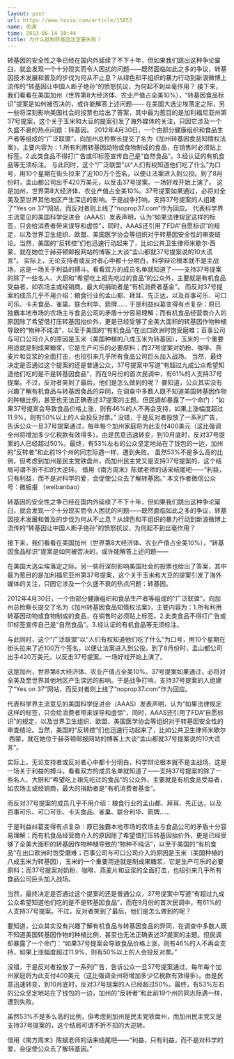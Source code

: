 ```yaml
---
layout: post
url: https://www.huxiu.com/article/15853
name: 伯通
time: 2013-06-14 10:44
title: 为什么抵制转基因注定要失败？
---
```

转基因的安全性之争已经在国内外延续了不下十年，但如果我们跳出这种争论窠臼，就会发现一个十分现实而令人困扰的问题——既然面临如此之多的争议，转基因技术发展和普及的步伐为何从不止息？从绿色和平组织的暴力行动到新浪微博上流传的“转基因让中国人断子绝孙”的愤怒抗议，为何起不到丝毫作用？ 接下来，我们看看在美国加州（世界第8大经济体、农业产值占全美10%），“转基因食品标识”提案是如何被否决的，或许能解答上述问题—— 在美国大选尘埃落定之际，另一些将深刻影响美国社会的投票也给出了答案，其中最为惹目的是加利福尼亚州第37号提案，这个关于玉米和大豆的提案引发了海外媒体的关注，只因它涉及一个久盛不衰的热点问题：转基因。 2012年4月30日，一个由部分健康组织和食品生产者等组成的“广泛联盟”，向加州总检察长提交了名为《加州转基因食品知情权法案》，主要内容为：1.所有利用转基因动物或食物制成的食品，在销售时必须贴上标签。2.此类食品不得打广告或印标签宣传自己是“自然食品”。3.经认证的有机食品等无须标注。 与此同时，这个“广泛联盟”以“人们有权知道他们吃了什么”为口号，用10个星期在街头拉来了近100万个签名，以便让法案进入到公投。到了8月份时，孟山都公司出手420万美元，以反击37号提案。一场好戏开始上演了。 这是加州，世界第8大经济体、农业产值占全美10%。37号提案如果通过，必将对全美及至世界其他地区产生深远的影响。于是战争打响，支持37号提案的人组建了“Yes on 37”网站，而反对者则上线了“noprop37.com”作为回应。 代表科学界主流意见的美国科学促进会（AAAS）发表声明，认为“如果法律规定这样的标签，只会给消费者带来误导和虚惊”，同时，AAAS还引用了FDA“自愿标识”的规定，以及世界卫生组织、欧盟、美国医学协会等组织对于转基因安全性的审查结论。当然，美国的“反转控”们也迅速行动起来了，比如公共卫生律师米歇尔·西蒙，就在她位于赫芬顿邮报网站的博客上大谈“孟山都就37号提案说的10大谎言”。 实际上，无论支持者或反对者心中都十分明白，科学辩论根本就不是主战场，这是一场关于利益的搏斗。看看双方的成员名单就知道了——支持37号提案的除了一些名人、大厨和“希望吃上祖先吃过的食品”的公众外，主要就是有机食品受益者，如农场主或经销商，最大的捐助者是“有机消费者基金”。 而反对37号提案的成员几乎不用介绍：粮食行业的孟山都、拜耳、先正达，以及百事可乐、可口可乐、卡夫食品、雀巢、联合利华、箭牌…… 于是利益纠葛变得有点复杂：原已独霸本地市场的农场主与食品公司的矛盾十分容易理解；而有机食品经营商介入的原因除了希望借打压转基因抬价外，更是已经受够了全美大面积的转基因作物种植导致的“物种不纯洁”，以至于美国的“有机食品”在出口欧洲时饱受磨难；百事公司与可口公司介入的原因是玉米（美国种植的八成玉米为转基因），玉米的一个重要用途就是制成果糖浆，它是生产可乐的必要原料；而37号提案对奶粉、咖啡、燕麦片和豆浆的全面打击，也招引来几乎所有食品公司巨头加入战场。 当然，最终决定是否通过这个提案的还是普通公众，37号提案中写道“有超过九成公众希望知道他们吃的是不是转基因食品”，而在9月份的首次民调中，有61%的人支持37号提案。不过，反对者笑到了最后，他们是怎么做到的呢？ 要知道，公众其实没有兴趣了解有机食品与转基因食品的异同，在调查中多数人既不知道美国转基因作物的种植比例，甚至也无法正确表述37提案的主题。但民调却暴露了一个命门：“如果37号提案会导致食品价格上涨，则有46%的人不再会支持，如果上涨幅度超过11.9%，则有50%以上的人会投反对票。” 没错，于是反对者投放了一系列广告，告诉公众一旦37号提案通过，每年每个加州家庭将为此支付400美元（这比强调全州将增加多少亿税款有效得多）。由是民意迅速转变，到10月底时，反对37号提案的人已经超过50%。最终，有53%左右的公众坚定地站在了钱包的一边，加州的“反转者”和此前19个州的同志际遇一样，遭到失败。 虽然53%不是多么高的比例，但考虑到加州是民主党铁盘州，而加州民主党又是支持37号提案的，这个结局可谓不折不扣的大逆转。 借用《南方周末》陈斌老师的话来结尾吧——“利益，只有利益，而不是对科学的爱，会促使公众去了解转基因。” 本文作者微信公众号：微板报 （weibanbao）

转基因的安全性之争已经在国内外延续了不下十年，但如果我们跳出这种争论窠臼，就会发现一个十分现实而令人困扰的问题——既然面临如此之多的争议，转基因技术发展和普及的步伐为何从不止息？从绿色和平组织的暴力行动到新浪微博上流传的“转基因让中国人断子绝孙”的愤怒抗议，为何起不到丝毫作用？

接下来，我们看看在美国加州（世界第8大经济体、农业产值占全美10%），“转基因食品标识”提案是如何被否决的，或许能解答上述问题——

在美国大选尘埃落定之际，另一些将深刻影响美国社会的投票也给出了答案，其中最为惹目的是加利福尼亚州第37号提案，这个关于玉米和大豆的提案引发了海外媒体的关注，只因它涉及一个久盛不衰的热点问题：转基因。

2012年4月30日，一个由部分健康组织和食品生产者等组成的“广泛联盟”，向加州总检察长提交了名为《加州转基因食品知情权法案》，主要内容为：1.所有利用转基因动物或食物制成的食品，在销售时必须贴上标签。2.此类食品不得打广告或印标签宣传自己是“自然食品”。3.经认证的有机食品等无须标注。

与此同时，这个“广泛联盟”以“人们有权知道他们吃了什么”为口号，用10个星期在街头拉来了近100万个签名，以便让法案进入到公投。到了8月份时，孟山都公司出手420万美元，以反击37号提案。一场好戏开始上演了。

这是加州，世界第8大经济体、农业产值占全美10%。37号提案如果通过，必将对全美及至世界其他地区产生深远的影响。于是战争打响，支持37号提案的人组建了“Yes on 37”网站，而反对者则上线了“noprop37.com”作为回应。

代表科学界主流意见的美国科学促进会（AAAS）发表声明，认为“如果法律规定这样的标签，只会给消费者带来误导和虚惊”，同时，AAAS还引用了FDA“自愿标识”的规定，以及世界卫生组织、欧盟、美国医学协会等组织对于转基因安全性的审查结论。当然，美国的“反转控”们也迅速行动起来了，比如公共卫生律师米歇尔·西蒙，就在她位于赫芬顿邮报网站的博客上大谈“孟山都就37号提案说的10大谎言”。

实际上，无论支持者或反对者心中都十分明白，科学辩论根本就不是主战场，这是一场关于利益的搏斗。看看双方的成员名单就知道了——支持37号提案的除了一些名人、大厨和“希望吃上祖先吃过的食品”的公众外，主要就是有机食品受益者，如农场主或经销商，最大的捐助者是“有机消费者基金”。

而反对37号提案的成员几乎不用介绍：粮食行业的孟山都、拜耳、先正达，以及百事可乐、可口可乐、卡夫食品、雀巢、联合利华、箭牌……

于是利益纠葛变得有点复杂：原已独霸本地市场的农场主与食品公司的矛盾十分容易理解；而有机食品经营商介入的原因除了希望借打压转基因抬价外，更是已经受够了全美大面积的转基因作物种植导致的“物种不纯洁”，以至于美国的“有机食品”在出口欧洲时饱受磨难；百事公司与可口公司介入的原因是玉米（美国种植的八成玉米为转基因），玉米的一个重要用途就是制成果糖浆，它是生产可乐的必要原料；而37号提案对奶粉、咖啡、燕麦片和豆浆的全面打击，也招引来几乎所有食品公司巨头加入战场。

当然，最终决定是否通过这个提案的还是普通公众，37号提案中写道“有超过九成公众希望知道他们吃的是不是转基因食品”，而在9月份的首次民调中，有61%的人支持37号提案。不过，反对者笑到了最后，他们是怎么做到的呢？

要知道，公众其实没有兴趣了解有机食品与转基因食品的异同，在调查中多数人既不知道美国转基因作物的种植比例，甚至也无法正确表述37提案的主题。但民调却暴露了一个命门：“如果37号提案会导致食品价格上涨，则有46%的人不再会支持，如果上涨幅度超过11.9%，则有50%以上的人会投反对票。”

没错，于是反对者投放了一系列广告，告诉公众一旦37号提案通过，每年每个加州家庭将为此支付400美元（这比强调全州将增加多少亿税款有效得多）。由是民意迅速转变，到10月底时，反对37号提案的人已经超过50%。最终，有53%左右的公众坚定地站在了钱包的一边，加州的“反转者”和此前19个州的同志际遇一样，遭到失败。

虽然53%不是多么高的比例，但考虑到加州是民主党铁盘州，而加州民主党又是支持37号提案的，这个结局可谓不折不扣的大逆转。

借用《南方周末》陈斌老师的话来结尾吧——“利益，只有利益，而不是对科学的爱，会促使公众去了解转基因。”

